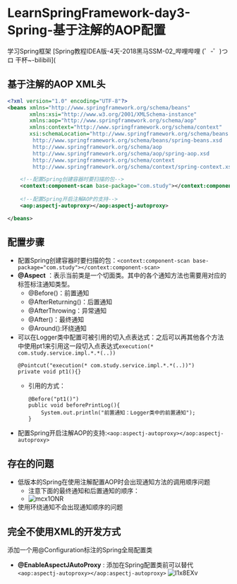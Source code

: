 # LearnSpringFramework-day3-Spring-基于注解的AOP配置

  学习Spring框架
  [Spring教程IDEA版-4天-2018黑马SSM-02_哔哩哔哩 (゜-゜)つロ 干杯~-bilibili](

## 基于注解的AOP XML头
```xml
<?xml version="1.0" encoding="UTF-8"?>
<beans xmlns="http://www.springframework.org/schema/beans"
       xmlns:xsi="http://www.w3.org/2001/XMLSchema-instance"
       xmlns:aop="http://www.springframework.org/schema/aop"
       xmlns:context="http://www.springframework.org/schema/context"
       xsi:schemaLocation="http://www.springframework.org/schema/beans
        http://www.springframework.org/schema/beans/spring-beans.xsd
        http://www.springframework.org/schema/aop
        http://www.springframework.org/schema/aop/spring-aop.xsd
        http://www.springframework.org/schema/context
        http://www.springframework.org/schema/context/spring-context.xsd">

    <!--配置Spring创建容器时要扫描的包-->
    <context:component-scan base-package="com.study"></context:component-scan>
    
    <!--配置Spring开启注解AOP的支持-->
    <aop:aspectj-autoproxy></aop:aspectj-autoproxy>

</beans>

```

## 配置步骤
- 配置Spring创建容器时要扫描的包：`<context:component-scan base-package="com.study"></context:component-scan>`
- **@Aspect** ：表示当前类是一个切面类。其中的各个通知方法也需要用对应的标签标注通知类型。
    - @Before()：前置通知
    - @AfterReturning()：后置通知
    - @AfterThrowing：异常通知
    - @After()：最终通知
    - @Around():环绕通知 
- 可以在Logger类中配置可被引用的切入点表达式：之后可以再其他各个方法中使用pt1来引用这一段切入点表达式`execution(* com.study.service.impl.*.*(..))`
    ```
    @Pointcut("execution(* com.study.service.impl.*.*(..))")
    private void pt1(){}
    ```
    - 引用的方式：
        ```
        @Before("pt1()")
        public void beforePrintLog(){
            System.out.println("前置通知：Logger类中的前置通知");
        }
        ```
- 配置Spring开启注解AOP的支持:`<aop:aspectj-autoproxy></aop:aspectj-autoproxy>`

## 存在的问题
- 低版本的Spring在使用注解配置AOP时会出现通知方法的调用顺序问题
    - 注意下面的最终通知和后置通知的顺序：
    - ![mcx1ONR](https://i.imgur.com/mcx1ONR.png)
- 使用环绕通知不会出现通知顺序的问题

## 完全不使用XML的开发方式
添加一个用@Configuration标注的Spring全局配置类
- **@EnableAspectJAutoProxy** : 添加在Spring配置类前可以替代`<aop:aspectj-autoproxy></aop:aspectj-autoproxy>`
![I1x8EXv](https://i.imgur.com/I1x8EXv.png)
